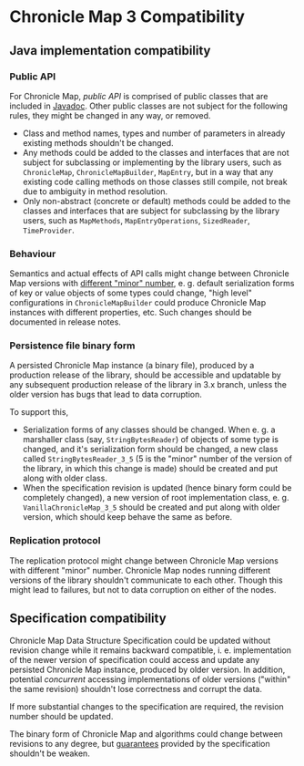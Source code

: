 # Chronicle Map 3 Compatibility

## Java implementation compatibility

### Public API

For Chronicle Map, *public API*  is comprised of public classes that are included in [Javadoc](
http://www.javadoc.io/doc/net.openhft/chronicle-map/). Other public classes are not subject for
the following rules, they might be changed in any way, or removed.

 - Class and method names, types and number of parameters in already existing methods shouldn't be
 changed.
 - Any methods could be added to the classes and interfaces that are not subject for
 subclassing or implementing by the library users, such as `ChronicleMap`, `ChronicleMapBuilder`,
 `MapEntry`, but in a way that any existing code calling methods on those classes still compile, not
 break due to ambiguity in method resolution.
 - Only non-abstract (concrete or default) methods could be added to the classes and interfaces that
 are subject for subclassing by the library users, such as `MapMethods`, `MapEntryOperations`,
 `SizedReader`, `TimeProvider`.

### Behaviour

Semantics and actual effects of API calls might change between Chronicle Map versions with
[different "minor" number](versioning.md), e. g. default serialization forms of key or value objects
of some types could change, "high level" configurations in `ChronicleMapBuilder` could produce
Chronicle Map instances with different properties, etc. Such changes should be documented in release
notes.

### Persistence file binary form

A persisted Chronicle Map instance (a binary file), produced by a production release of the library,
should be accessible and updatable by any subsequent production release of the library in 3.x
branch, unless the older version has bugs that lead to data corruption.

To support this,
 - Serialization forms of any classes should be changed. When e. g. a marshaller class (say,
 `StringBytesReader`) of objects of some type is changed, and it's serialization form should be
 changed, a new class called `StringBytesReader_3_5` (5 is the "minor" number of the version of the
 library, in which this change is made) should be created and put along with older class.
 - When the specification revision is updated (hence binary form could be completely changed), a
 new version of root implementation class, e. g. `VanillaChronicleMap_3_5` should be created and
 put along with older version, which should keep behave the same as before.

### Replication protocol

The replication protocol might change between Chronicle Map versions with different "minor" number.
Chronicle Map nodes running different versions of the library shouldn't communicate to each other.
Though this might lead to failures, but not to data corruption on either of the nodes.

## Specification compatibility

Chronicle Map Data Structure Specification could be updated without revision change while it remains
backward compatible, i. e. implementation of the newer version of specification could access and
update any persisted Chronicle Map instance, produced by older version. In addition, potential
*concurrent* accessing implementations of older versions ("within" the same revision) shouldn't lose
correctness and corrupt the data.

If more substantial changes to the specification are required, the revision number should be
updated.

The binary form of Chronicle Map and algorithms could change between revisions to any degree, but
[guarantees](../spec/1-design-goals.md#guarantees) provided by the specification shouldn't be
weaken.
